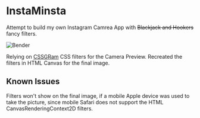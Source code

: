# InstaMinsta

Attempt to build my own Instagram Camrea App with <s>Blackjack and Hookers</s> fancy filters.

![Bender](https://i.kym-cdn.com/entries/icons/original/000/010/832/bender.jpg)

Relying on [CSSGRam](https://una.im/CSSgram/) CSS filters for the Camera Preview.
Recreated the filters in HTML Canvas for the final image.

## Known Issues

Filters won't show on the final image, if a mobile Apple device was used to take the picture, since mobile Safari does not support the HTML CanvasRenderingContext2D filters.
